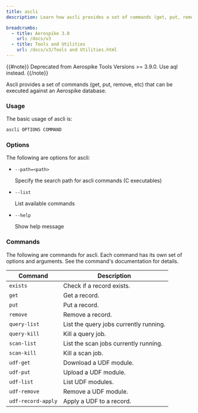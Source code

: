 ```yaml
---
title: ascli
description: Learn how ascli provides a set of commands (get, put, remove, etc) that can be executed against an Aerospike database.

breadcrumbs:
  - title: Aerospike 3.0
    url: /docs/v3
  - title: Tools and Utilities
    url: /docs/v3/Tools and Utilities.html
---
```


{{#note}}
Deprecated from Aerospike Tools Versions >= 3.9.0. Use aql instead.
{{/note}}

Ascli provides a set of commands (get, put, remove, etc) that can be executed against an Aerospike database.

### Usage

The basic usage of ascli is:

```bash
ascli OPTIONS COMMAND
```

### Options

The following are options for ascli:

- `--path=<path>`

  Specify the search path for ascli commands (C executables)

- `--list`

  List available commands

- `--help`

  Show help message


### Commands

The following are commands for ascli. Each command has its own set of options and arguments. See the command's documentation for details.

|Command|Description|
|---|---|
|`exists`|  Check if a record exists.|
|`get`|  Get a record.|
|`put`|  Put a record.|
| `remove`|  Remove a record.|
| `query-list`| List the query jobs currently running.|
| `query-kill`| Kill a query job.|
| `scan-list`| List the scan jobs currently running.|
| `scan-kill`| Kill a scan job.|
| `udf-get`| Download a UDF module.|
| `udf-put`|  Upload a UDF module.|
| `udf-list`|  List UDF modules.
|`udf-remove`|  Remove a UDF module.|
| `udf-record-apply`|  Apply a UDF to a record.|
